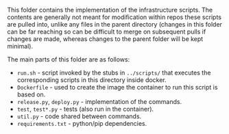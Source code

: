 This folder contains the implementation of the infrastructure scripts. The contents are
generally not meant for modification within repos these scripts are pulled into, unlike
any files in the parent directory (changes in this folder can be far reaching so can
be difficult to merge on subsequent pulls if changes are made, whereas changes to the
parent folder will be kept minimal).

The main parts of this folder are as follows:

* `run.sh` - script invoked by the stubs in `../scripts/` that executes the corresponding
           scripts in this directory inside docker.
* `Dockerfile` - used to create the image the container to run this script is based on.
* `release.py`, `deploy.py` - implementation of the commands.
* `test`, `test*.py` - tests (also run in the container).
* `util.py` - code shared between commands.
* `requirements.txt` - python/pip dependencies.

